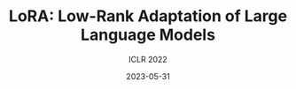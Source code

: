---
layout: seminar-post
title: 'LoRA: Low-Rank Adaptation of Large Language Models'
subtitle: 'ICLR 2022'
categories: NLP
tags: ['LoRA', 'PEFT']
date: 2023-05-31
pdf_url: 'https://drive.google.com/file/d/1XBPqZEE4CBZH8NvKp_ElSxxIeHyHB_4y/preview'
---